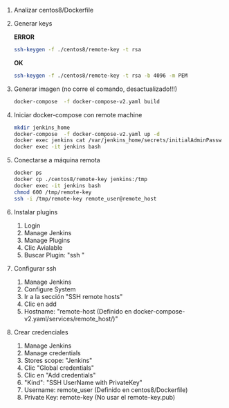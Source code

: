 1. Analizar centos8/Dockerfile

1. Generar keys

    **ERROR**
    ```bash 
    ssh-keygen -f ./centos8/remote-key -t rsa
    ```

    **OK**
    ```bash
    ssh-keygen -f ./centos8/remote-key -t rsa -b 4096 -m PEM
    ```

1. Generar imagen (no corre el comando, desactualizado!!!)
    ```bash
    docker-compose  -f docker-compose-v2.yaml build
    ```

1. Iniciar docker-compose con remote machine
    ```bash
    mkdir jenkins_home
    docker-compose  -f docker-compose-v2.yaml up -d
    docker exec jenkins cat /var/jenkins_home/secrets/initialAdminPassword
    docker exec -it jenkins bash
    ```
1. Conectarse a máquina remota
    ```bash
    docker ps
    docker cp ./centos8/remote-key jenkins:/tmp
    docker exec -it jenkins bash
    chmod 600 /tmp/remote-key
    ssh -i /tmp/remote-key remote_user@remote_host
    ```

1. Instalar plugins
    1. Login
    1. Manage Jenkins
    1. Manage Plugins
    1. Clic Avialable
    1. Buscar Plugin: "ssh "


1. Configurar ssh
    1. Manage Jenkins
    1. Configure System
    1. Ir a la sección "SSH remote hosts"
    1. Clic en add
    1. Hostname: "remote-host (Definido en docker-compose-v2.yaml/services/remote_host/)" 

1. Crear credenciales
    1. Manage Jenkins
    1. Manage credentials
    1. Stores scope: "Jenkins"
    1. Clic "Global credentials"
    1. Clic en "Add credentials"
    1. "Kind": "SSH UserName with PrivateKey"
    1. Username: remote_user (Definido en centos8/Dockerfile)
    1. Private Key: remote-key (No usar el remote-key.pub)
